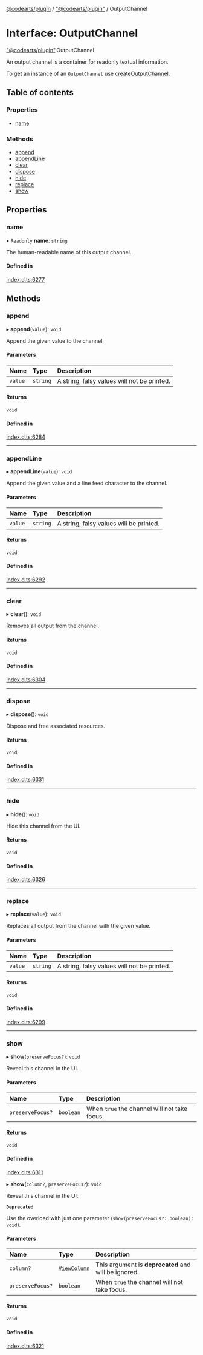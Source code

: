 [@codearts/plugin](../README.md) / ["@codearts/plugin"](../modules/_codearts_plugin_.md) / OutputChannel

# Interface: OutputChannel

["@codearts/plugin"](../modules/_codearts_plugin_.md).OutputChannel

An output channel is a container for readonly textual information.

To get an instance of an `OutputChannel` use
[createOutputChannel](../modules/codearts_plugin_.window.md#createoutputchannel).

## Table of contents

### Properties

- [name](codearts_plugin_.OutputChannel.md#name)

### Methods

- [append](codearts_plugin_.OutputChannel.md#append)
- [appendLine](codearts_plugin_.OutputChannel.md#appendline)
- [clear](codearts_plugin_.OutputChannel.md#clear)
- [dispose](codearts_plugin_.OutputChannel.md#dispose)
- [hide](codearts_plugin_.OutputChannel.md#hide)
- [replace](codearts_plugin_.OutputChannel.md#replace)
- [show](codearts_plugin_.OutputChannel.md#show)

## Properties

### name

• `Readonly` **name**: `string`

The human-readable name of this output channel.

#### Defined in

[index.d.ts:6277](https://github.com/xyz-fish/cloudide-plugin-api/blob/9927cd6/index.d.ts#L6277)

## Methods

### append

▸ **append**(`value`): `void`

Append the given value to the channel.

#### Parameters

| Name | Type | Description |
| :------ | :------ | :------ |
| `value` | `string` | A string, falsy values will not be printed. |

#### Returns

`void`

#### Defined in

[index.d.ts:6284](https://github.com/xyz-fish/cloudide-plugin-api/blob/9927cd6/index.d.ts#L6284)

___

### appendLine

▸ **appendLine**(`value`): `void`

Append the given value and a line feed character
to the channel.

#### Parameters

| Name | Type | Description |
| :------ | :------ | :------ |
| `value` | `string` | A string, falsy values will be printed. |

#### Returns

`void`

#### Defined in

[index.d.ts:6292](https://github.com/xyz-fish/cloudide-plugin-api/blob/9927cd6/index.d.ts#L6292)

___

### clear

▸ **clear**(): `void`

Removes all output from the channel.

#### Returns

`void`

#### Defined in

[index.d.ts:6304](https://github.com/xyz-fish/cloudide-plugin-api/blob/9927cd6/index.d.ts#L6304)

___

### dispose

▸ **dispose**(): `void`

Dispose and free associated resources.

#### Returns

`void`

#### Defined in

[index.d.ts:6331](https://github.com/xyz-fish/cloudide-plugin-api/blob/9927cd6/index.d.ts#L6331)

___

### hide

▸ **hide**(): `void`

Hide this channel from the UI.

#### Returns

`void`

#### Defined in

[index.d.ts:6326](https://github.com/xyz-fish/cloudide-plugin-api/blob/9927cd6/index.d.ts#L6326)

___

### replace

▸ **replace**(`value`): `void`

Replaces all output from the channel with the given value.

#### Parameters

| Name | Type | Description |
| :------ | :------ | :------ |
| `value` | `string` | A string, falsy values will not be printed. |

#### Returns

`void`

#### Defined in

[index.d.ts:6299](https://github.com/xyz-fish/cloudide-plugin-api/blob/9927cd6/index.d.ts#L6299)

___

### show

▸ **show**(`preserveFocus?`): `void`

Reveal this channel in the UI.

#### Parameters

| Name | Type | Description |
| :------ | :------ | :------ |
| `preserveFocus?` | `boolean` | When `true` the channel will not take focus. |

#### Returns

`void`

#### Defined in

[index.d.ts:6311](https://github.com/xyz-fish/cloudide-plugin-api/blob/9927cd6/index.d.ts#L6311)

▸ **show**(`column?`, `preserveFocus?`): `void`

Reveal this channel in the UI.

**`Deprecated`**

Use the overload with just one parameter (`show(preserveFocus?: boolean): void`).

#### Parameters

| Name | Type | Description |
| :------ | :------ | :------ |
| `column?` | [`ViewColumn`](../enums/codearts_plugin_.ViewColumn.md) | This argument is **deprecated** and will be ignored. |
| `preserveFocus?` | `boolean` | When `true` the channel will not take focus. |

#### Returns

`void`

#### Defined in

[index.d.ts:6321](https://github.com/xyz-fish/cloudide-plugin-api/blob/9927cd6/index.d.ts#L6321)
